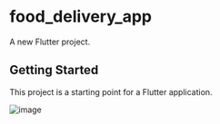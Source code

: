 # food_delivery_app

A new Flutter project.

## Getting Started

This project is a starting point for a Flutter application.

![image](https://github.com/user-attachments/assets/e27b6957-edb4-4186-9805-0b4c9d789d71)

